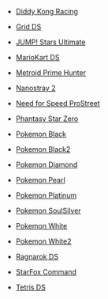 - [Diddy Kong Racing](./#Diddy-Kong-Racing-DS-No-SSL)  

- [Grid DS](./#Grid-DS-No-SSL-(Not-tested))  

- [JUMP! Stars Ultimate](./#JUMP!-Stars-Ultimate-No-SSL)  

- [MarioKart DS](./#MarioKart-DS-No-SSL)  

- [Metroid Prime Hunter](./#Metroid-Prime-Hunter)  

- [Nanostray 2](./#NanoStray-2-No-SSL-(Not-tested))  

- [Need for Speed ProStreet](./#Need-for-Speed-ProStreet-No-SSL-(Not-tested))  

- [Phantasy Star Zero](./#Phantasy-Star-Zero-No-SSL)  

- [Pokemon Black](./#Pokemon-Black-No-SSL)  

- [Pokemon Black2](./#Pokemon-Black2-No-SSL)  

- [Pokemon Diamond](./#Pokemon-Diamond-No-SSL)  

- [Pokemon Pearl](./#Pokemon-Pearl-No-SSL)  

- [Pokemon Platinum](./#Pokemon-Platinum--No-SSL)  

- [Pokemon SoulSilver](./#Pokemon-SoulSilver-No-SSL)  

- [Pokemon White](./#Pokemon-White-No-SSL)  

- [Pokemon White2](./#Pokemon-White2-No-SSL)  

- [Ragnarok DS](./#Ragnarok-DS-No-SSL)  

- [StarFox Command](./#StarFox-Command-No-SSL)  

- [Tetris DS](./#Tetris-DS-No-SSL)
